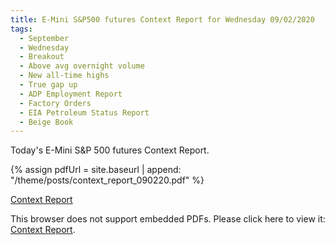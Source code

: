 ```yaml
---
title: E-Mini S&P500 futures Context Report for Wednesday 09/02/2020
tags:
  - September
  - Wednesday
  - Breakout
  - Above avg overnight volume
  - New all-time highs
  - True gap up
  - ADP Employment Report
  - Factory Orders
  - EIA Petroleum Status Report
  - Beige Book
---
```


Today's E-Mini S&P 500 futures Context Report.

{% assign pdfUrl = site.baseurl | append: "/theme/posts/context_report_090220.pdf" %}

<a href="{{pdfUrl}}">Context Report</a>

<object data="{{pdfUrl}}" type="application/pdf" width="700px" height="700px">
    <p>This browser does not support embedded PDFs. Please click here to view it: <a href="{{pdfUrl}}">Context Report</a>.</p>
</object>

